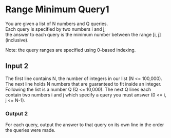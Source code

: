 <h1>Range Minimum Query1</h1>
<p>You are given a list of N numbers and Q queries. <br>Each query is specified by two numbers i and j;<br> the answer to each query is the minimum number between the range [i, j] (inclusive).<br>


Note: the query ranges are specified using 0-based indexing.</p>

<h2>Input 2</h2>
The first line contains N, the number of integers in our list (N <= 100,000). The next line holds N numbers that are guaranteed to fit inside an integer. Following the list is a number Q (Q <= 10,000). The next Q lines each contain two numbers i and j which specify a query you must answer (0 <= i, j <= N-1).

<h3>Output 2</h3>
For each query, output the answer to that query on its own line in the order the queries were made.
